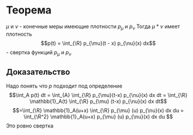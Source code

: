 # Теорема
$\mu$ и $\nu$ - конечные меры имеющие плотности $p_{\mu}$ и $p_{\nu}$ 
Тогда $\mu * \nu$ имеет плотность $$p(t) = \int_{\R} p_{\mu}(t - x) p_{\nu}(x) dx$$ - свертка функций $p_{\mu}$ и $p_{\nu}$ 
## Доказательство
Надо понять что $p$ подходит под определение
$$\int_A p(t) dt = \int_{A} \int_{\R} p_{\mu}(t-x) p_{\nu}(x) dx dt = \int_{\R} \mathbb{1}_A(t) \int_{\R} p_{\mu} (t-x) p_{\nu}(x) dx dt$$
$$=\int_{\R} \mathbb{1}_A(u+x) \int_{\R} p_{\mu} (u) p_{\nu}(x) dx du = \int_{\R^2} \mathbb{1}_A(u+x) p_{\mu} (u) p_{\nu}(x) dx du $$
Это ровно свертка